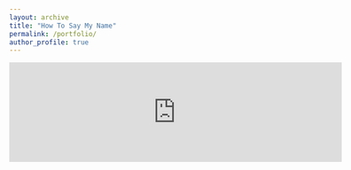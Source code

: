 ```yaml
---
layout: archive
title: "How To Say My Name"
permalink: /portfolio/
author_profile: true
---
```


<embed width='600' height='180' src='https://embed.howtopronounce.com/classic/en/Qunfang/31088432'>
